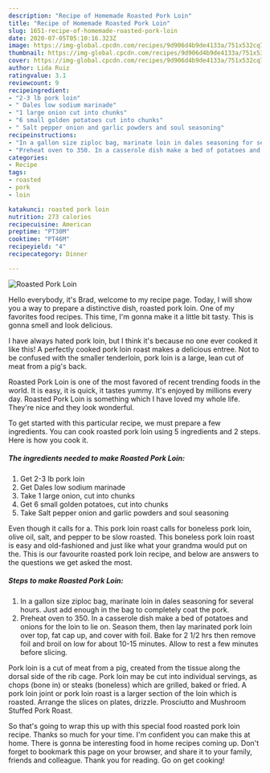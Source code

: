 ```yaml
---
description: "Recipe of Homemade Roasted Pork Loin"
title: "Recipe of Homemade Roasted Pork Loin"
slug: 1651-recipe-of-homemade-roasted-pork-loin
date: 2020-07-05T05:10:16.323Z
image: https://img-global.cpcdn.com/recipes/9d906d4b9de4133a/751x532cq70/roasted-pork-loin-recipe-main-photo.jpg
thumbnail: https://img-global.cpcdn.com/recipes/9d906d4b9de4133a/751x532cq70/roasted-pork-loin-recipe-main-photo.jpg
cover: https://img-global.cpcdn.com/recipes/9d906d4b9de4133a/751x532cq70/roasted-pork-loin-recipe-main-photo.jpg
author: Lida Ruiz
ratingvalue: 3.1
reviewcount: 9
recipeingredient:
- "2-3 lb pork loin"
- " Dales low sodium marinade"
- "1 large onion cut into chunks"
- "6 small golden potatoes cut into chunks"
- " Salt pepper onion and garlic powders and soul seasoning"
recipeinstructions:
- "In a gallon size ziploc bag, marinate loin in dales seasoning for several hours. Just add enough in the bag to completely coat the pork."
- "Preheat oven to 350. In a casserole dish make a bed of potatoes and onions for the loin to lie on. Season them, then lay marinated pork loin over top, fat cap up, and cover with foil. Bake for 2 1/2 hrs then remove foil and broil on low for about 10-15 minutes. Allow to rest a few minutes before slicing."
categories:
- Recipe
tags:
- roasted
- pork
- loin

katakunci: roasted pork loin 
nutrition: 273 calories
recipecuisine: American
preptime: "PT30M"
cooktime: "PT46M"
recipeyield: "4"
recipecategory: Dinner

---
```



![Roasted Pork Loin](https://img-global.cpcdn.com/recipes/9d906d4b9de4133a/751x532cq70/roasted-pork-loin-recipe-main-photo.jpg)

Hello everybody, it's Brad, welcome to my recipe page. Today, I will show you a way to prepare a distinctive dish, roasted pork loin. One of my favorites food recipes. This time, I'm gonna make it a little bit tasty. This is gonna smell and look delicious.

I have always hated pork loin, but I think it&#39;s because no one ever cooked it like this! A perfectly cooked pork loin roast makes a delicious entree. Not to be confused with the smaller tenderloin, pork loin is a large, lean cut of meat from a pig&#39;s back.

Roasted Pork Loin is one of the most favored of recent trending foods in the world. It is easy, it is quick, it tastes yummy. It's enjoyed by millions every day. Roasted Pork Loin is something which I have loved my whole life. They're nice and they look wonderful.


To get started with this particular recipe, we must prepare a few ingredients. You can cook roasted pork loin using 5 ingredients and 2 steps. Here is how you cook it.

<!--inarticleads1-->

##### The ingredients needed to make Roasted Pork Loin:

1. Get 2-3 lb pork loin
1. Get  Dales low sodium marinade
1. Take 1 large onion, cut into chunks
1. Get 6 small golden potatoes, cut into chunks
1. Take  Salt pepper onion and garlic powders and soul seasoning


Even though it calls for a. This pork loin roast calls for boneless pork loin, olive oil, salt, and pepper to be slow roasted. This boneless pork loin roast is easy and old-fashioned and just like what your grandma would put on the. This is our favourite roasted pork loin recipe, and below are answers to the questions we get asked the most. 

<!--inarticleads2-->

##### Steps to make Roasted Pork Loin:

1. In a gallon size ziploc bag, marinate loin in dales seasoning for several hours. Just add enough in the bag to completely coat the pork.
1. Preheat oven to 350. In a casserole dish make a bed of potatoes and onions for the loin to lie on. Season them, then lay marinated pork loin over top, fat cap up, and cover with foil. Bake for 2 1/2 hrs then remove foil and broil on low for about 10-15 minutes. Allow to rest a few minutes before slicing.


Pork loin is a cut of meat from a pig, created from the tissue along the dorsal side of the rib cage. Pork loin may be cut into individual servings, as chops (bone in) or steaks (boneless) which are grilled, baked or fried. A pork loin joint or pork loin roast is a larger section of the loin which is roasted. Arrange the slices on plates, drizzle. Prosciutto and Mushroom Stuffed Pork Roast. 

So that's going to wrap this up with this special food roasted pork loin recipe. Thanks so much for your time. I'm confident you can make this at home. There is gonna be interesting food in home recipes coming up. Don't forget to bookmark this page on your browser, and share it to your family, friends and colleague. Thank you for reading. Go on get cooking!
